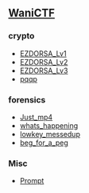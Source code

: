 

## [WaniCTF](https://score.wanictf.org/)

### crypto

- [EZDORSA_Lv1]()
- [EZDORSA_Lv2]()
- [EZDORSA_Lv3]()
- [pqqp]()

### forensics

- [Just_mp4]()
- [whats_happening]()
- [lowkey_messedup]()
- [beg_for_a_peg]()

### Misc

- [Prompt]()

